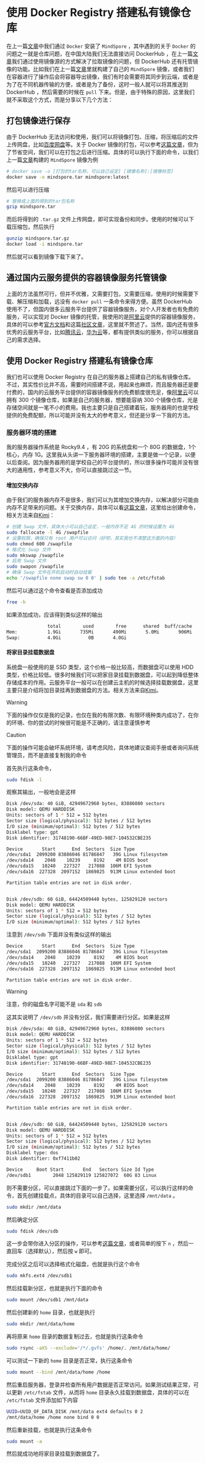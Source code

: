 # 使用 Docker Registry 搭建私有镜像仓库

在上一篇[文章](https://yibotongxue.github.io/blog/blog/docker-mindspore.html)中我们通过 `Docker` 安装了 `MindSpore` ，其中遇到的关于 `Docker` 的问题之一就是仓库问题，在中国大陆我们无法直接访问 DockerHub ，在上一篇[文章](https://yibotongxue.github.io/blog/blog/docker-mindspore.html)我们通过使用镜像源的方式解决了拉取镜像的问题，但 DockerHub 还有托管镜像的功能。比如我们在上一篇[文章](https://yibotongxue.github.io/blog/blog/docker-mindspore.html)里就构建了自己的 `MindSpore` 镜像，或者我们在容器进行了操作后会将容器导出镜像，我们有时会需要将其同步到云端，或者是为了在不同机器传输的方便，或者是为了备份，这时一般人就可以将其推送到 DockerHub ，然后需要的时候在 `pull` 下来。但是，由于特殊的原因，这里我们就不采取这个方式，而是分享以下几个方法：

## 打包镜像进行保存

由于 DockerHub 无法访问和使用，我们可以将镜像打包、压缩，将压缩后的文件上传网盘，比如[百度网盘](https://pan.baidu.com)等。关于 Docker 镜像的打包，可以参考[这篇文章](https://developer.aliyun.com/article/1376348)，但为了节省空间，我们可以在打包之后进行压缩。具体的可以执行下面的命令，以我们上一篇[文章](https://yibotongxue.github.io/blog/blog/docker-mindspore.html)构建的 `MindSpore` 镜像为例

```bash
# docker save -o [打包的tar名称，可以自己设定] [镜像名称]:[镜像标签]
docker save -o mindspore.tar mindspore:latest
```

然后可以进行压缩

```bash
# 替换成上面的得到的tar包名称
gzip mindspore.tar
```

而后将得到的 `.tar.gz` 文件上传网盘，即可实现备份和同步。使用的时候可以下载压缩包，然后执行

```bash
gunzip mindspore.tar.gz
docker load -i mindspore.tar
```

然后就可以看到镜像下载下来了。

## 通过国内云服务提供的容器镜像服务托管镜像

上面的方法虽然可行，但并不优雅，又需要打包，又需要压缩，使用的时候需要下载、解压缩和加载，远没有 `docker pull` 一条命令来得方便。虽然 DockerHub 使用不了，但国内很多云服务平台提供了容器镜像服务，对个人开发者也有免费的服务，可以实现对 Docker 镜像的托管，我使用的是[阿里云](https://www.aliyun.com/)提供的容器镜像服务，具体的可以参考[官方文档](https://help.aliyun.com/zh/acr/user-guide/use-a-container-registry-personal-edition-instance-to-push-and-pull-images?spm=a2c4g.11186623.0.nextDoc.6bd94e80baUKdS)和这篇[社区文章](https://developer.aliyun.com/article/1575426)，这里就不赘述了。当然，国内还有很多优秀的云服务平台，比如[腾讯云](https://cloud.tencent.com/)，[华为云](https://www.huaweicloud.com/)等，都有提供类似的服务，你可以根据自己的需求选择。

## 使用 Docker Registry 搭建私有镜像仓库

我们也可以使用 Docker Registry 在自己的服务器上搭建自己的私有镜像仓库。不过，其实性价比并不高，需要时间搭建不说，用起来也麻烦，而且服务器还是要付费的，国内的云服务平台提供的容器镜像服务的免费额度很充足，像[阿里云](https://www.aliyun.com/)可以拥有 300 个镜像仓库，如果是自己的服务器，想要能容纳 300 个镜像仓库，光是存储空间就是一笔不小的费用。我也主要只是自己搭建着玩，服务器用的也是学校提供的免费配额，所以可能并没有太大的参考意义，但还是分享一下我的方法。

### 服务器环境的搭建

我的服务器操作系统是 Rocky9.4 ，有 20G 的系统盘和一个 80G 的数据盘，1个核心，内存 1G。这里我从头讲一下服务器环境的搭建，主要是做一个记录，以便以后查阅。因为服务器用的是学校自己的平台提供的，所以很多操作可能并没有很大的通用性，参考意义不大，你可以直接跳过这一节。

#### 增加交换内存

由于我们的服务器内存不是很多，我们可以为其增加交换内存，以解决部分可能由内存不足带来的问题。关于交换内存，具体可以看[这篇文章](https://blog.csdn.net/whatday/article/details/108942838)，这里给出创建命令，相关方法来自[Kimi](https://kimi.moonshot.cn/)：

```bash
# 创建 Swap 文件，具体大小可以自己设定，一般内存不足 4G 的时候设置为 4G
sudo fallocate -l 4G /swapfile
# 设置权限，确保只有 root 用户可以访问（好吧，其实我也不清楚这方面的内容）
sudo chmod 600 /swapfile
# 格式化 Swap 文件
sudo mkswap /swapfile
# 启用 Swap 文件
sudo swapon /swapfile
# 确保 Swap 文件在开机启动时自动挂载
echo '/swapfile none swap sw 0 0' | sudo tee -a /etc/fstab
```

然后可以通过这个命令查看是否添加成功

```bash
free -h
```

如果添加成功，应该得到类似这样的输出

```bash
               total        used        free      shared  buff/cache   available
Mem:           1.9Gi       735Mi       490Mi       5.0Mi       906Mi       1.2Gi
Swap:          4.0Gi          0B       4.0Gi
```

#### 将家目录挂载数据盘

系统盘一般使用的是 SSD 类型，这个价格一般比较高，而数据盘可以使用 HDD 类型，价格比较低。很多时候我们可以把家目录挂载到数据盘，可以起到降低整体存储成本的作用。云服务平台一般可以在创建云主机的时候选择挂载数据盘，这里主要只是介绍将加目录挂再到数据盘的方法。相关方法来自[Kimi](https://kimi.moonshot.cn/)。

> [!WARNING]
> 下面的操作仅仅是我的记录，也仅在我的有限次数、有限环境种类内成功了，在你的环境、你的尝试的时候很可能是不正确的，请注意谨慎参考

> [!CAUTION]
> 下面的操作可能会破坏系统环境，请考虑风险，具体地建议查阅手册或者询问系统管理员，而不是直接复制我的命令

首先执行这条命令，

```bash
sudo fdisk -l
```

观察其输出，一般地会是这样

```bash
Disk /dev/sda: 40 GiB, 42949672960 bytes, 83886080 sectors
Disk model: QEMU HARDDISK   
Units: sectors of 1 * 512 = 512 bytes
Sector size (logical/physical): 512 bytes / 512 bytes
I/O size (minimum/optimal): 512 bytes / 512 bytes
Disklabel type: gpt
Disk identifier: 31748190-66BF-49ED-98E7-104532CBE235

Device       Start      End  Sectors  Size Type
/dev/sda1  2099200 83886046 81786847   39G Linux filesystem
/dev/sda14    2048    10239     8192    4M BIOS boot
/dev/sda15   10240   227327   217088  106M EFI System
/dev/sda16  227328  2097152  1869825  913M Linux extended boot

Partition table entries are not in disk order.


Disk /dev/sdb: 60 GiB, 64424509440 bytes, 125829120 sectors
Disk model: QEMU HARDDISK   
Units: sectors of 1 * 512 = 512 bytes
Sector size (logical/physical): 512 bytes / 512 bytes
I/O size (minimum/optimal): 512 bytes / 512 bytes
```

注意到 `/dev/sdb` 下面并没有类似这样的输出

```bash
Device       Start      End  Sectors  Size Type
/dev/sda1  2099200 83886046 81786847   39G Linux filesystem
/dev/sda14    2048    10239     8192    4M BIOS boot
/dev/sda15   10240   227327   217088  106M EFI System
/dev/sda16  227328  2097152  1869825  913M Linux extended boot

Partition table entries are not in disk order.
```

> [!WARNING]
> 注意，你的磁盘名字可能不是 `sda` 和 `sdb`


这其实说明了 `/dev/sdb` 并没有分区，我们需要进行分区。如果是这样

```bash
Disk /dev/sda: 40 GiB, 42949672960 bytes, 83886080 sectors
Disk model: QEMU HARDDISK   
Units: sectors of 1 * 512 = 512 bytes
Sector size (logical/physical): 512 bytes / 512 bytes
I/O size (minimum/optimal): 512 bytes / 512 bytes
Disklabel type: gpt
Disk identifier: 31748190-66BF-49ED-98E7-104532CBE235

Device       Start      End  Sectors  Size Type
/dev/sda1  2099200 83886046 81786847   39G Linux filesystem
/dev/sda14    2048    10239     8192    4M BIOS boot
/dev/sda15   10240   227327   217088  106M EFI System
/dev/sda16  227328  2097152  1869825  913M Linux extended boot

Partition table entries are not in disk order.


Disk /dev/sdb: 60 GiB, 64424509440 bytes, 125829120 sectors
Disk model: QEMU HARDDISK   
Units: sectors of 1 * 512 = 512 bytes
Sector size (logical/physical): 512 bytes / 512 bytes
I/O size (minimum/optimal): 512 bytes / 512 bytes
Disklabel type: dos
Disk identifier: 0xf7411b02

Device     Boot Start       End   Sectors Size Id Type
/dev/sdb1        2048 125829119 125827072  60G 83 Linux
```

则不需要分区，可以直接跳过下面的一步了。如果需要分区，可以执行这样的命令，首先创建挂载点，具体的目录可以自己选择，这里选择 `/mnt/data` 。

```bash
sudo mkdir /mnt/data
```

然后确定分区

```bash
sudo fdisk /dev/sdb
```

这一步会带你进入分区的操作，可以参考[这篇文章](https://blog.csdn.net/u012964600/article/details/134603643)，或者简单的按下 `n` ，然后一直回车（选择默认），然后按 `w` 即可。

完成分区之后可以选择格式化磁盘，也就是执行这个命令

```bash
sudo mkfs.ext4 /dev/sdb1
```

然后挂载新分区，也就是执行下面的命令

```bash
sudo mount /dev/sdb1 /mnt/data
```

然后创建新的 `home` 目录，也就是执行

```bash
sudo mkdir /mnt/data/home
```

再将原来 `home` 目录的数据复制过去，也就是执行这条命令

```bash
sudo rsync -aXS --exclude='/*/.gvfs' /home/. /mnt/data/home/
```

可以测试一下新的 `home` 目录是否正常，执行这条命令

```bash
sudo mount --bind /mnt/data/home /home
```

然后重启服务器，登录并检查所有用户数据是否正常访问。如果测试结果正常，可以更新 `/etc/fstab` 文件，从而将 `home` 目录永久挂载到数据盘，具体的可以在 `/etc/fstab` 文件添加如下内容

```bash
UUID=UUID_OF_DATA_DISK /mnt/data ext4 defaults 0 2
/mnt/data/home /home none bind 0 0
```

然后重新挂载，也就是执行这条命令

```bash
sudo mount -a
```

然后就成功地将家目录挂载到数据盘了。
